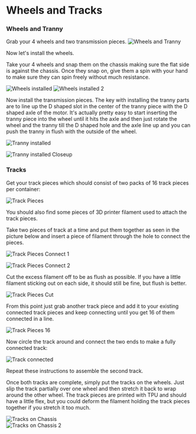 # Wheels and Tracks


### Wheels and Tranny

Grab your 4 wheels and two transmission pieces.
![Wheels and Tranny](/lessons/images/assembly/wheels_tranny.jpg)

Now let's install the wheels.  

Take your 4 wheels and snap them on the chassis making sure the flat side is against the chassis.  Once they snap on, give them a spin with your hand to make sure they can spin freely without much resistance. 

![Wheels installed](/lessons/images/assembly/wheels_no_tranny.jpg)
![Wheels installed 2](/lessons/images/assembly/wheels_installed.jpg)


Now install the transmission pieces.  The key with installing the tranny parts are to line up the D shaped slot in the center of the tranny piece with the D shaped axle of the motor.  It's actually pretty easy to start inserting the tranny piece into the wheel until it hits the axle and then just rotate the wheel and the tranny till the D shaped hole and the axle line up and you can push the tranny in flush with the outside of the wheel.

![Tranny installed](/lessons/images/assembly/wheel_tranny.jpg)

![Tranny installed Closeup](/lessons/images/assembly/wheel_tran_closeup.jpg)


### Tracks

Get your track pieces which should consist of two packs of 16 track pieces per container:

![Track Pieces](/lessons/images/assembly/tracks_parts.jpg)  


You should also find some pieces of 3D printer filament used to attach the track pieces. 

Take two pieces of track at a time and put them together as seen in the picture below and insert a piece of filament through the hole to connect the pieces.

![Track Pieces Connect 1](/lessons/images/assembly/tracs1.jpg)  

![Track Pieces Connect 2](/lessons/images/assembly/track_connect_2.jpg)  

Cut the excess filament off to be as flush as possible. If you have a little filament sticking out on each side, it should still be fine, but flush is better.

![Track Pieces Cut](/lessons/images/assembly/track_cut_filament.jpg)  

From this point just grab another track piece and add it to your existing connected track pieces and keep connecting until you get 16 of them connected in a line.

![Track Pieces 16](/lessons/images/assembly/track_full_flat.jpg)  

Now circle the track around and connect the two ends to make a fully connected track:

![Track connected](/lessons/images/assembly/track_done_off_chassis.jpg)


Repeat these instructions to assemble the second track.

Once both tracks are complete, simply put the tracks on the wheels. Just slip the track partially over one wheel and then stretch it back to wrap around the other wheel.  The track pieces are printed with TPU and should have a little flex, but you could deform the filament holding the track pieces together if you stretch it too much.

![Tracks on Chassis](/lessons/images/assembly/tracks_on.jpg)  
![Tracks on Chassis 2](/lessons/images/assembly/tracks_on_usb_side.jpg)